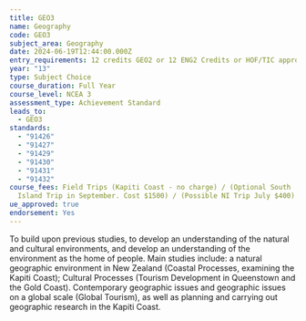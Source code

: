 ```yaml
---
title: GEO3
name: Geography
code: GEO3
subject_area: Geography
date: 2024-06-19T12:44:00.000Z
entry_requirements: 12 credits GEO2 or 12 ENG2 Credits or HOF/TIC approval.
year: "13"
type: Subject Choice
course_duration: Full Year
course_level: NCEA 3
assessment_type: Achievement Standard
leads_to:
  - GEO3
standards:
  - "91426"
  - "91427"
  - "91429"
  - "91430"
  - "91431"
  - "91432"
course_fees: Field Trips (Kapiti Coast - no charge) / (Optional South
  Island Trip in September. Cost $1500) / (Possible NI Trip July $400)
ue_approved: true
endorsement: Yes
---
```

To build upon previous studies, to develop an understanding of the natural and cultural environments, and develop an understanding of the environment as the home of people. Main studies include: a natural geographic environment in New Zealand (Coastal Processes, examining the Kapiti Coast); Cultural Processes (Tourism Development in Queenstown and the Gold Coast). Contemporary geographic issues and geographic issues on a global scale (Global Tourism), as well as planning and carrying out geographic research in the Kapiti Coast.
